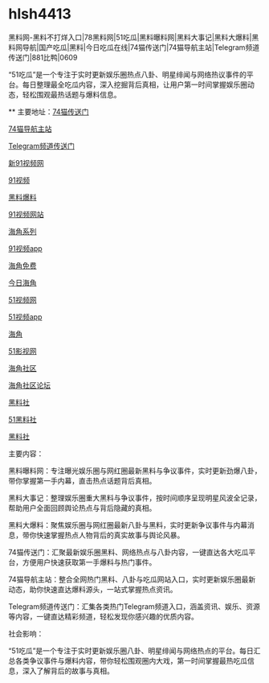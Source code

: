 # hlsh4413
黑料网-黑料不打烊入口|78黑料网|51吃瓜|黑料曝料网|黑料大事记|黑料大爆料|黑料网导航|国产吃瓜|黑料|今日吃瓜在线|74猫传送门|74猫导航主站|Telegram频道传送门|881比鸭|0609

“51吃瓜”是一个专注于实时更新娱乐圈热点八卦、明星绯闻与网络热议事件的平台。每日整理最全吃瓜内容，深入挖掘背后真相，让用户第一时间掌握娱乐圈动态，轻松围观最热话题与爆料信息。

** 主要地址：<a href="https://74mao.com/">74猫传送门</a>

<a href="https://74mao.com/">74猫导航主站</a>

<a href="https://74mao.com/">Telegram频道传送门</a>

<a href="https://hj-358.pages.dev/">新91视频网</a>

<a href="https://hj-361.pages.dev/">91视频</a>

<a href="https://hj-363.pages.dev/">黑料爆料</a>

<a href="https://hj-364.pages.dev/">91视频网站</a>

<a href="https://hj-376.pages.dev/">海角系列</a>

<a href="https://hj-382.pages.dev/">91视频app</a>

<a href="https://hj-433.pages.dev/">海角免费</a>

<a href="https://hj-454.pages.dev/">今日海角</a>

<a href="https://hj-482.pages.dev/">51视频网</a>

<a href="https://hj-484.pages.dev/">51视频app</a>

<a href="https://hj-488.pages.dev/">海角</a>

<a href="https://hj-519.pages.dev/">51影视网</a>

<a href="https://hj-538.pages.dev/">海角社区</a>

<a href="https://hj-540.pages.dev/">海角社区论坛</a>

<a href="https://hls-15.pages.dev/">黑料社</a>

<a href="https://hls-17.pages.dev/">51黑料社</a>

<a href="https://hls-19.pages.dev/">黑料社</a>

主要内容：

黑料曝料网：专注曝光娱乐圈与网红圈最新黑料与争议事件，实时更新劲爆八卦，带你掌握第一手内幕，直击热点话题背后真相。

黑料大事记：整理娱乐圈重大黑料与争议事件，按时间顺序呈现明星风波全记录，帮助用户全面回顾舆论热点与背后隐藏的真相。

黑料大爆料：聚焦娱乐圈与网红圈最新八卦与黑料，实时更新争议事件与内幕消息，带你快速掌握热点人物背后的真实故事与舆论风暴。

74猫传送门：汇聚最新娱乐圈黑料、网络热点与八卦内容，一键直达各大吃瓜平台，方便用户快速获取第一手爆料与热门事件。

74猫导航主站：整合全网热门黑料、八卦与吃瓜网站入口，实时更新娱乐圈最新动态，助你快速直达爆料源头，一站式掌握热点资讯。

Telegram频道传送门：汇集各类热门Telegram频道入口，涵盖资讯、娱乐、资源等内容，一键直达精彩频道，轻松发现你感兴趣的优质内容。

社会影响：

“51吃瓜”是一个专注于实时更新娱乐圈八卦、明星绯闻与网络热点的平台。每日汇总各类争议事件与爆料内容，带你轻松围观圈内大戏，第一时间掌握最热吃瓜信息，深入了解背后的故事与真相。
